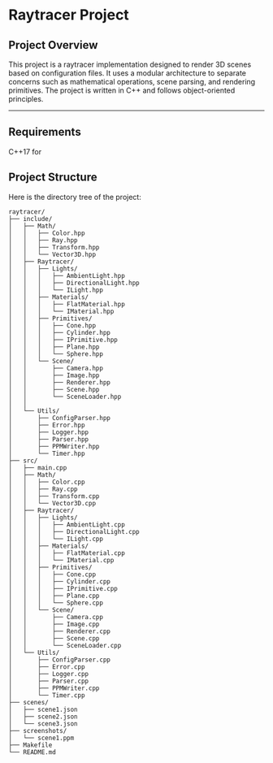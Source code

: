 # Raytracer Project

## Project Overview

This project is a raytracer implementation designed to render 3D scenes based on configuration files. It uses a modular architecture to separate concerns such as mathematical operations, scene parsing, and rendering primitives. The project is written in C++ and follows object-oriented principles.

---

## Requirements

C++17 for <filesystem>

## Project Structure

Here is the directory tree of the project:

```plaintext
raytracer/
├── include/
│   ├── Math/
│   │   ├── Color.hpp
│   │   ├── Ray.hpp
│   │   ├── Transform.hpp
│   │   └── Vector3D.hpp
│   ├── Raytracer/
│   │   ├── Lights/
│   │   │   ├── AmbientLight.hpp
│   │   │   ├── DirectionalLight.hpp
│   │   │   └── ILight.hpp
│   │   ├── Materials/
│   │   │   ├── FlatMaterial.hpp
│   │   │   └── IMaterial.hpp
│   │   ├── Primitives/
│   │   │   ├── Cone.hpp
│   │   │   ├── Cylinder.hpp
│   │   │   ├── IPrimitive.hpp
│   │   │   ├── Plane.hpp
│   │   │   └── Sphere.hpp
│   │   └── Scene/
│   │       ├── Camera.hpp
│   │       ├── Image.hpp
│   │       ├── Renderer.hpp
│   │       ├── Scene.hpp
│   │       └── SceneLoader.hpp
│   │   
│   └── Utils/
│       ├── ConfigParser.hpp
│       ├── Error.hpp
│       ├── Logger.hpp
│       ├── Parser.hpp
│       ├── PPMWriter.hpp
│       └── Timer.hpp
├── src/
│   ├── main.cpp
│   ├── Math/
│   │   ├── Color.cpp
│   │   ├── Ray.cpp
│   │   ├── Transform.cpp
│   │   └── Vector3D.cpp
│   ├── Raytracer/
│   │   ├── Lights/
│   │   │   ├── AmbientLight.cpp
│   │   │   ├── DirectionalLight.cpp
│   │   │   └── ILight.cpp
│   │   ├── Materials/
│   │   │   ├── FlatMaterial.cpp
│   │   │   └── IMaterial.cpp
│   │   ├── Primitives/
│   │   │   ├── Cone.cpp
│   │   │   ├── Cylinder.cpp
│   │   │   ├── IPrimitive.cpp
│   │   │   ├── Plane.cpp
│   │   │   └── Sphere.cpp
│   │   └── Scene/
│   │       ├── Camera.cpp
│   │       ├── Image.cpp
│   │       ├── Renderer.cpp
│   │       ├── Scene.cpp
│   │       └── SceneLoader.cpp
│   └── Utils/
│       ├── ConfigParser.cpp
│       ├── Error.cpp
│       ├── Logger.cpp
│       ├── Parser.cpp
│       ├── PPMWriter.cpp
│       └── Timer.cpp
├── scenes/
│   ├── scene1.json
│   ├── scene2.json
│   └── scene3.json
├── screenshots/
│   └── scene1.ppm
├── Makefile
└── README.md
```